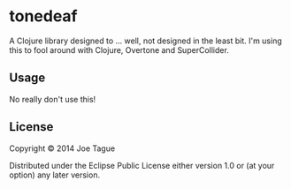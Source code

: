 # tonedeaf

A Clojure library designed to ... well, not designed in the least bit. I'm using this to fool around with Clojure, Overtone and SuperCollider.

## Usage

No really don't use this!

## License

Copyright © 2014 Joe Tague

Distributed under the Eclipse Public License either version 1.0 or (at
your option) any later version.
